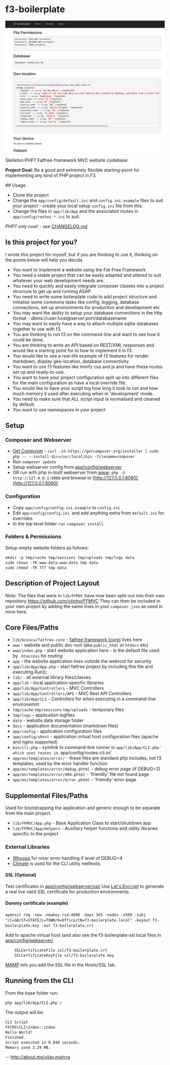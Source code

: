 # f3-boilerplate

![f3-boilerplate homepage screenshot](tmp/screenshot.png)

Skeleton PHP7 Fatfree-framework MVC website codebase.

**Project Goal:** Be a good and extremely flexible starting-point for implementing any kind of PHP project in F3.

## Usage

- Clone the project
- Change the `app/config/default.ini` and `config.ini.example` files to suit
  your project - create your local setup `config.ini` file from this.
- Change the files in `app/lib/App` and the associated routes in `app/config/routes-*.ini` to suit.

*PHP7 only now!* - see [CHANGELOG.md](CHANGELOG.md)

## Is this project for you?

I wrote this project for myself, but if you are thinking to use it, thinking on the points below will help you decide.

* You want to implement a website using the Fat-Free Framework
* You need a stable project that can be easily adapted and altered to suit whatever your web development needs are.
* You need to quickly and easily integrate composer classes into a project structure to get up and running ASAP.
* You need to write some boilerplate code to add project structure and initialise some commons tasks like config, logging, database connections, set up environments for production and development etc
* You may want the ability to setup your database connections in the http format - dbms://user:host@server:port/databasename
* You may want to easily have a way to attach multiple sqlite databases together to use with f3.
* You are thinking to run f3 on the command-line and want to see how it could be done.
* You are thinking to write an API based on REST/XML responses and would like a starting point for to how to implement it in f3.
* You would like to see a real-life example of f3 features for render markdown, display geo-location, database connectivity.
* You want to use f3 features like minify css and js and have these routes set up and ready-to-use.
* You want to have your project configuration split up into different files for the main configuration as have a local override file.
* You would like to have your script log how long it took to run and how much memory it used after executing when in 'development' mode.
* You need to make sure that ALL script input is normalised and cleaned by default.
* You want to use namespaces in your project

## Setup

### Composer and Webserver

- [Get Composer](https://getcomposer.org/) - `curl -sS https://getcomposer.org/installer | sudo php -- --install-dir=/usr/local/bin -filename=composer`
- Run `composer update`
- Setup webserver config from [app/config/webserver](app/config/webserver)
- OR run with php in-built webserver from [www](www): `php -S http://127.0.0.1:8080` and browse to [http://127.0.0.1:8080](http://127.0.0.1:8080)

### Configuration
  - Copy `app/config/config.ini.example` to `config.ini`
  - Edit `app/config/config.ini `and add anything extra from `default.ini` for overrides
  - In the top level folder `run composer install`

### Folders & Permissions
Setup empty website folders as follows:

```
mkdir -p tmp/cache tmp/sessions tmp/uploads tmp/logs data
sudo chown -fR www-data:www-data tmp data
sudo chmod -fR 777 tmp data
```

## Description of Project Layout

*Note:* The files that were in `lib/FFMVC` have now been split-out into their own repository https://github.com/vijinho/FFMVC
They can then be included in your own project by adding the same lines in your `composer.json` as used in mine here.

## Core Files/Paths

 *  `lib/bcosca/fatfree-core` - [fatfree framework (core)](https://github.com/bcosca/fatfree-core) lives here
 * `www` - website and public doc root (aka `public_html` or `htdocs` etc)
 * `www/index.php` - start website application here - is the default file used by `.htaccess` for routing
 * `app` - the website application lives outside the webroot for security
 * `app/lib/App/App.php` - start fatfree project by including this file and executing Run();
 * `lib/` - all external library files/classes
 * `app/lib` - local application-specific libraries
 * `app/lib/App/Controllers` - MVC Controllers
 * `app/lib/App/Controllers/API` - MVC Rest API Controllers
 * `app/lib/App/CLI` - Controllers for when executing in a command-line environemnt
 * `tmp/cache` `tmp/sessions` `tmp/uploads` - temporary files
 * `tmp/logs` - application logfiles
 * `data` - website data storage folder
 * `docs` - application documentation (markdown files)
 * `app/config` - application configuration files
 * `app/config/vhost` - application virtual host configuration files (apache and nginx supported)
 * `bin/cli.php` - symlink to command-line runner in `app/lib/App/CLI.php' which uses routes in `app/config/routes-cli.ini`
 * `app/en/templates/error/` - these files are standard php includes, not f3 templates, used by the error handler function
 * `app/en/templates/error/debug.phtml` - debug error page (if DEBUG=3)
 * `app/en/templates/error/404.phtml` - 'friendly' file not found page
 * `app/en/templates/error/error.phtml` - 'friendly' error page

## Supplemental Files/Paths

Used for bootstrapping the application and generic enough to be separate from the main project.

 * `lib/FFMVC/App.php` - Base Application Class to start/shutdown app
 * `lib/FFMVC/App/Helpers` - Auxillary helper functions and utility libraries specific to the project

### External Libraries
 * [Whoops](https://github.com/filp/whoops) for nicer error handling if level of DEBUG=4
 * [Climate](http://climate.thephpleague.com/) is used for the CLI utility methods.

#### SSL (Optional)

Test certificates in [app/config/webserver/ssl/](app/config/webserver/ssl/) 
Use [Let's Encrypt](https://letsencrypt.org) to generate a real live valid SSL certificate for production environments.

#### Dummy certificate (example)

`openssl req -new -newkey rsa:4096 -days 365 -nodes -x509 -subj "/C=GB/ST=STATE/L=TOWN/O=Office/CN=f3-boilerplate.local" -keyout f3-boilerplate.key -out f3-boilerplate.crt`

Add to apache virtual host (and also see the f3-boilerplate-ssl.local files in [app/config/webserver/](app/config/webserver/)

```
    SSLCertificateFile ssl/f3-boilerplate.crt
    SSLCertificateKeyFile ssl/f3-boilerplate.key
```
[MAMP](https://www.mamp.info/) lets you add the SSL file in the Hosts/SSL tab.

## Running from the CLI

From the base folder run:

```
php app/lib/App/CLI.php /
```

The output will be:

```
CLI Script
FFCMS\CLI\Index::index
Hello World!
Finished.
Script executed in 0.048 seconds.
Memory used 2.29 MB.
```

--
http://about.me/vijay.mahrra
